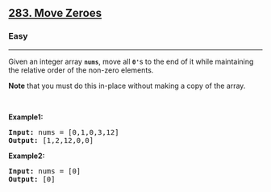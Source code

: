 <h2><a href="https://leetcode.com/problems/move-zeroes/">283. Move Zeroes</a></h2><h3>Easy</h3><hr><div><p>Given an integer array <strong><code>nums</code></strong>, move all <strong><code>0'</code></strong>s to the end of it while maintaining the relative order of the non-zero elements.</p>
<p><strong>Note</strong> that you must do this in-place without making a copy of the array.</p>
<br>
<p><strong>Example1:</strong></p>
<pre><strong>Input:</strong> nums = [0,1,0,3,12]
<strong>Output:</strong> [1,2,12,0,0]
</pre>
<p><strong>Example2:</strong></p>
<pre><strong>Input:</strong> nums = [0]
<strong>Output:</strong> [0]
</pre>
</div>
